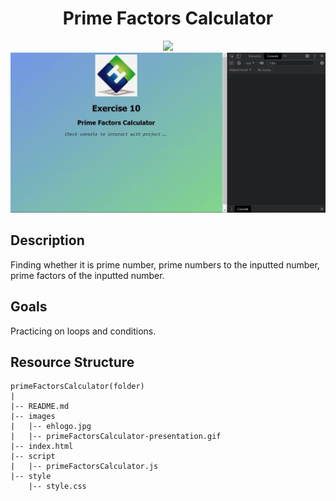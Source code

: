<div align=center>
	<h1>Prime Factors Calculator</h1>
</div>

<div align="center">
	<a href="https://ehkarabas.github.io/js-exercises/interactiveJSexercises/primeFactorsCalculator/">
		<img src="https://img.shields.io/badge/live-%23.svg?&style=for-the-badge&logo=www&logoColor=white%22&color=black">
	</a>
	<br>
	<img src="./images/primeFactorsCalculator-presentation.gif"/>
</div>

## Description

Finding whether it is prime number, prime numbers to the inputted number, prime factors of the inputted number.

## Goals

Practicing on loops and conditions.


## Resource Structure 

```
primeFactorsCalculator(folder)
|
|-- README.md
|-- images
|   |-- ehlogo.jpg
|   |-- primeFactorsCalculator-presentation.gif
|-- index.html
|-- script
|   |-- primeFactorsCalculator.js
|-- style
    |-- style.css
```


